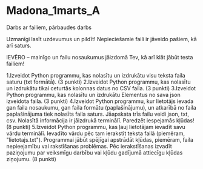 # Madona_1marts_A
Darbs ar failiem, pārbaudes darbs


Uzmanīgi lasīt uzdevumus un pildīt! 
Nepieciešamie faili ir jāveido pašiem, kā arī saturs.

IEVĒRO – mainīgo un failu nosaukumus jāizdomā Tev, kā arī klāt jābūt testa failiem!

1.Izveidot Python programmu, kas nolasītu un izdrukātu visu teksta faila saturu (txt formātā). (3 punkti)
2.Izveidot Python programmu, kas nolasītu un izdrukātu tikai ceturtās kolonnas datus no CSV faila. (3 punkti)
3.Izveidot Python programmu, kas nolasītu un izdrukātu Elementus no sava json izveidota faila. (3 punkti)
4.Izveidot Python programmu, kur lietotājs ievada gan faila nosaukumu, gan faila formātu (paplašinājumu), un atkarībā no faila paplašinājuma tiek nolasīts faila saturs. 
Jāapskata trīs failu veidi json, txt, csv.
Nolasītā informācija ir jāizdrukā terminālī. Paredzēt iespejamās kļūdas! (8 punkti)
5.Izveidot Python programmu, kas ļauj lietotājam ievadīt savu vārdu terminālī. Ievadīto vārdu pēc tam ierakstīt teksta failā (piemēram, "lietotajs.txt"). 
Programmai jābūt spējīgai apstrādāt kļūdas, piemēram, faila nepieejamību vai rakstīšanas problēmas.
Pēc ierakstīšanas izvadīt paziņojumu par veiksmīgu darbību vai kļūdu gadījumā attiecīgu kļūdas ziņojumu. (8 punkti)
